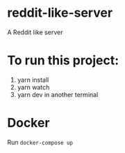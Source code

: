 # reddit-like-server
A Reddit like server

# To run this project:
1. yarn install
2. yarn watch
3. yarn dev in another terminal


# Docker
Run
`docker-compose up`
